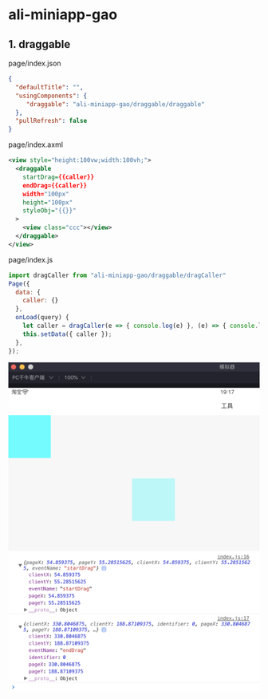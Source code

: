 # ali-miniapp-gao
## 1. draggable
page/index.json
```json
{
  "defaultTitle": "",
  "usingComponents": {
     "draggable": "ali-miniapp-gao/draggable/draggable" 
  },
  "pullRefresh": false
}
```
page/index.axml
```xml
<view style="height:100vw;width:100vh;">
  <draggable
    startDrag={{caller}}
    endDrag={{caller}}
    width="100px"
    height="100px"
    styleObj="{{}}"
  >
    <view class="ccc"></view>
  </draggable>
</view>
```
page/index.js
```js
import dragCaller from "ali-miniapp-gao/draggable/dragCaller"
Page({
  data: {
    caller: {}
  },
  onLoad(query) {
    let caller = dragCaller(e => { console.log(e) }, (e) => { console.log(e) });
    this.setData({ caller });
  },
});

```
![](./draggable/doc/draggable.png)
![](./draggable/doc/draggable2.png)


